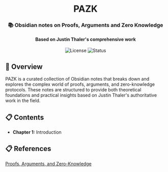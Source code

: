 <div align="center">
  <h1>PAZK</h1>
  <h3>📚 Obsidian notes on Proofs, Arguments and Zero Knowledge</h3>
  <h4>Based on Justin Thaler's comprehensive work</h4>

  ![License](https://img.shields.io/badge/license-MIT-blue)
  ![Status](https://img.shields.io/badge/status-active-brightgreen)
</div>

## 🌟 Overview

PAZK is a curated collection of Obsidian notes that breaks down and explores the complex world of proofs, arguments, and zero-knowledge protocols. These notes are structured to provide both theoretical foundations and practical insights based on Justin Thaler's authoritative work in the field.

## 📋 Contents

- **Chapter 1:** Introduction

## 📋 References

[Proofs, Arguments, and Zero-Knowledge][1]

[1]: https://people.cs.georgetown.edu/jthaler/ProofsArgsAndZK.pdf
